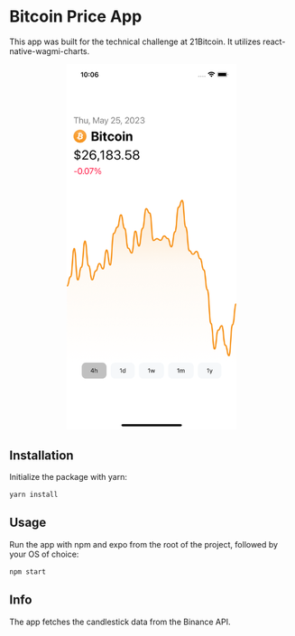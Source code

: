 # Bitcoin Price App

This app was built for the technical challenge at 21Bitcoin. It utilizes react-native-wagmi-charts.

<p align="center">
  <img src="https://github.com/julian-dotcom/bitcoin-chart/blob/main/app/assets/app-demo.png" width="300">
</p>

## Installation

Initialize the package with yarn:

```bash
yarn install
```

## Usage

Run the app with npm and expo from the root of the project, followed by your OS of choice:

```bash
npm start
```

## Info

The app fetches the candlestick data from the Binance API.
